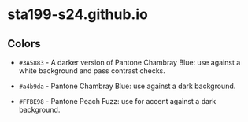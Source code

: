 # sta199-s24.github.io

## Colors

-   `#3A5883` - A darker version of Pantone Chambray Blue: use against a white background and pass contrast checks.

-   `#a4b9da` - Pantone Chambray Blue: use against a dark background.

-   `#FFBE98` - Pantone Peach Fuzz: use for accent against a dark background.

